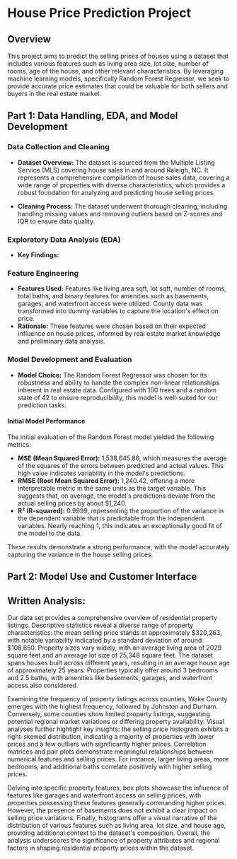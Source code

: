 # House Price Prediction Project

## Overview
This project aims to predict the selling prices of houses using a dataset that includes various features such as living area size, lot size, number of rooms, age of the house, and other relevant characteristics. By leveraging machine learning models, specifically Random Forest Regressor, we seek to provide accurate price estimates that could be valuable for both sellers and buyers in the real estate market.

## Part 1: Data Handling, EDA, and Model Development

### Data Collection and Cleaning
- **Dataset Overview:** The dataset is sourced from the Multiple Listing Service (MLS) covering house sales in and around Raleigh, NC. It represents a comprehensive compilation of house sales data, covering a wide range of properties with diverse characteristics, which provides a robust foundation for analyzing and predicting house selling prices.
  
- **Cleaning Process:** The dataset underwent thorough cleaning, including handling missing values and removing outliers based on Z-scores and IQR to ensure data quality.

### Exploratory Data Analysis (EDA)
- **Key Findings:** 

### Feature Engineering
- **Features Used:** Features like living area sqft, lot sqft, number of rooms, total baths, and binary features for amenities such as basements, garages, and waterfront access were utilized. County data was transformed into dummy variables to capture the location's effect on price.
- **Rationale:** These features were chosen based on their expected influence on house prices, informed by real estate market knowledge and preliminary data analysis.

### Model Development and Evaluation
- **Model Choice:** The Random Forest Regressor was chosen for its robustness and ability to handle the complex non-linear relationships inherent in real estate data. Configured with 100 trees and a random state of 42 to ensure reproducibility, this model is well-suited for our prediction tasks.

#### Initial Model Performance
The initial evaluation of the Random Forest model yielded the following metrics:
- **MSE (Mean Squared Error):** 1,538,645.86, which measures the average of the squares of the errors between predicted and actual values. This high value indicates variability in the model's predictions.
- **RMSE (Root Mean Squared Error):** 1,240.42, offering a more interpretable metric in the same units as the target variable. This suggests that, on average, the model's predictions deviate from the actual selling prices by about $1,240.
- **R² (R-squared):** 0.9999, representing the proportion of the variance in the dependent variable that is predictable from the independent variables. Nearly reaching 1, this indicates an exceptionally good fit of the model to the data.

These results demonstrate a strong performance, with the model accurately capturing the variance in the house selling prices.





## Part 2: Model Use and Customer Interface


## Written Analysis:

Our data set provides a comprehensive overview of residential property listings. Descriptive statistics reveal a diverse range of property characteristics: the mean selling price stands at approximately $320,263, with notable variability indicated by a standard deviation of around $108,650. Property sizes vary widely, with an average living area of 2029 square feet and an average lot size of 25,348 square feet. The dataset spans houses built across different years, resulting in an average house age of approximately 25 years. Properties typically offer around 3 bedrooms and 2.5 baths, with amenities like basements, garages, and waterfront access also considered.

Examining the frequency of property listings across counties, Wake County emerges with the highest frequency, followed by Johnston and Durham. Conversely, some counties show limited property listings, suggesting potential regional market variations or differing property availability. Visual analyses further highlight key insights: the selling price histogram exhibits a right-skewed distribution, indicating a majority of properties with lower prices and a few outliers with significantly higher prices. Correlation matrices and pair plots demonstrate meaningful relationships between numerical features and selling prices. For instance, larger living areas, more bedrooms, and additional baths correlate positively with higher selling prices.

Delving into specific property features, box plots showcase the influence of features like garages and waterfront access on selling prices, with properties possessing these features generally commanding higher prices. However, the presence of basements does not exhibit a clear impact on selling price variations. Finally, histograms offer a visual narrative of the distribution of various features such as living area, lot size, and house age, providing additional context to the dataset's composition. Overall, the analysis underscores the significance of property attributes and regional factors in shaping residential property prices within the dataset.

